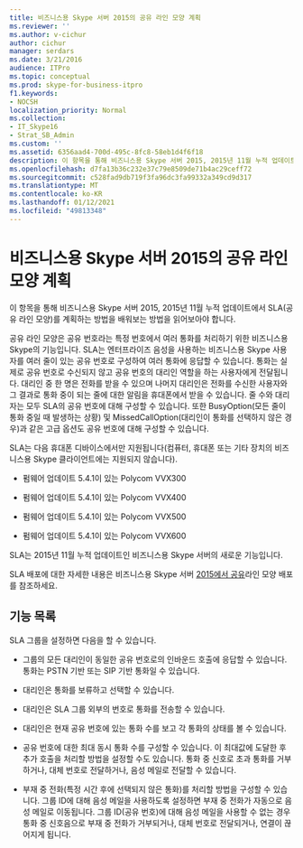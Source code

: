 ```yaml
---
title: 비즈니스용 Skype 서버 2015의 공유 라인 모양 계획
ms.reviewer: ''
ms.author: v-cichur
author: cichur
manager: serdars
ms.date: 3/21/2016
audience: ITPro
ms.topic: conceptual
ms.prod: skype-for-business-itpro
f1.keywords:
- NOCSH
localization_priority: Normal
ms.collection:
- IT_Skype16
- Strat_SB_Admin
ms.custom: ''
ms.assetid: 6356aad4-700d-495c-8fc8-58eb1d4f6f18
description: 이 항목을 통해 비즈니스용 Skype 서버 2015, 2015년 11월 누적 업데이트에서 SLA(공유 라인 모양)를 계획하는 방법을 배워보는 방법을 읽어보아야 합니다.
ms.openlocfilehash: d7fa13b36c232e37c79e8509de71b4ac29ceff72
ms.sourcegitcommit: c528fad9db719f3fa96dc3fa99332a349cd9d317
ms.translationtype: MT
ms.contentlocale: ko-KR
ms.lasthandoff: 01/12/2021
ms.locfileid: "49813348"
---
```

# <a name="plan-for-shared-line-appearance-in-skype-for-business-server-2015"></a>비즈니스용 Skype 서버 2015의 공유 라인 모양 계획
 
이 항목을 통해 비즈니스용 Skype 서버 2015, 2015년 11월 누적 업데이트에서 SLA(공유 라인 모양)를 계획하는 방법을 배워보는 방법을 읽어보아야 합니다. 
  
공유 라인 모양은 공유 번호라는 특정 번호에서 여러 통화를 처리하기 위한 비즈니스용 Skype의 기능입니다. SLA는 엔터프라이즈 음성을 사용하는 비즈니스용 Skype 사용자를 여러 줄이 있는 공유 번호로 구성하여 여러 통화에 응답할 수 있습니다. 통화는 실제로 공유 번호로 수신되지 않고 공유 번호의 대리인 역할을 하는 사용자에게 전달됩니다. 대리인 중 한 명은 전화를 받을 수 있으며 나머지 대리인은 전화를 수신한 사용자와 그 결과로 통화 중이 되는 줄에 대한 알림을 휴대폰에서 받을 수 있습니다. 줄 수와 대리자는 모두 SLA의 공유 번호에 대해 구성할 수 있습니다. 또한 BusyOption(모든 줄이 통화 중일 때 발생하는 상황) 및 MissedCallOption(대리인이 통화를 선택하지 않은 경우)과 같은 고급 옵션도 공유 번호에 대해 구성할 수 있습니다.
  
SLA는 다음 휴대폰 디바이스에서만 지원됩니다(컴퓨터, 휴대폰 또는 기타 장치의 비즈니스용 Skype 클라이언트에는 지원되지 않습니다). 
  
- 펌웨어 업데이트 5.4.1이 있는 Polycom VVX300
    
- 펌웨어 업데이트 5.4.1이 있는 Polycom VVX400
    
- 펌웨어 업데이트 5.4.1이 있는 Polycom VVX500
    
- 펌웨어 업데이트 5.4.1이 있는 Polycom VVX600
    
SLA는 2015년 11월 누적 업데이트인 비즈니스용 Skype 서버의 새로운 기능입니다. 
  
SLA 배포에 대한 자세한 내용은 비즈니스용 Skype 서버 [2015에서 공유](../../deploy/deploy-enterprise-voice/deploy-shared-line-appearance.md)라인 모양 배포를 참조하세요.
  
## <a name="feature-list"></a>기능 목록

SLA 그룹을 설정하면 다음을 할 수 있습니다.
  
- 그룹의 모든 대리인이 동일한 공유 번호로의 인바운드 호출에 응답할 수 있습니다. 통화는 PSTN 기반 또는 SIP 기반 통화일 수 있습니다.
    
- 대리인은 통화를 보류하고 선택할 수 있습니다.
    
- 대리인은 SLA 그룹 외부의 번호로 통화를 전송할 수 있습니다.
    
- 대리인은 현재 공유 번호에 있는 통화 수를 보고 각 통화의 상태를 볼 수 있습니다.
    
- 공유 번호에 대한 최대 동시 통화 수를 구성할 수 있습니다. 이 최대값에 도달한 후 추가 호출을 처리할 방법을 설정할 수도 있습니다. 통화 중 신호로 초과 통화를 거부하거나, 대체 번호로 전달하거나, 음성 메일로 전달할 수 있습니다.
    
- 부재 중 전화(특정 시간 후에 선택되지 않은 통화)를 처리할 방법을 구성할 수 있습니다. 그룹 ID에 대해 음성 메일을 사용하도록 설정하면 부재 중 전화가 자동으로 음성 메일로 이동됩니다. 그룹 ID(공유 번호)에 대해 음성 메일을 사용할 수 없는 경우 통화 중 신호음으로 부재 중 전화가 거부되거나, 대체 번호로 전달되거나, 연결이 끊어지게 됩니다.
    

